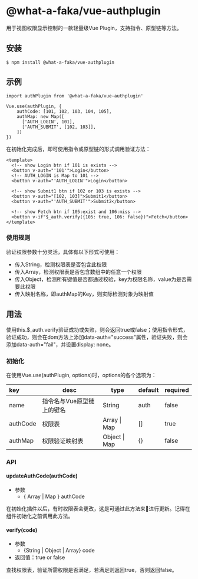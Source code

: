 # @what-a-faka/vue-authplugin
用于视图权限显示控制的一款轻量级Vue Plugin，支持指令、原型链等方法。

## 安装
```
$ npm install @what-a-faka/vue-authplugin
```

## 示例

```
import authPlugin from '@what-a-faka/vue-authplugin'

Vue.use(authPlugin, {
    authCode: [101, 102, 103, 104, 105],
    authMap: new Map([
      ['AUTH_LOGIN', 101],
      ['AUTH_SUBMIT', [102, 103]],
    ])
})
```

在初始化完成后，即可使用指令或原型链的形式调用验证方法：
```
<template>
  <!-- show Login btn if 101 is exists -->
  <button v-auth="'101'">Login</button>
  <!-- AUTH_LOGIN is Map to 101 -->
  <button v-auth="'AUTH_LOGIN'">Login</button>

  <!-- show Submit1 btn if 102 or 103 is exists -->
  <button v-auth="[102, 103]">Submit1</button>
  <button v-auth="'AUTH_SUBMIT'">Submit2</button>

  <!-- show Fetch btn if 105:exist and 106:miss -->
  <button v-if"$_auth.verify({105: true, 106: false})">Fetch</button>
</template>
```

### 使用规则
验证权限参数十分灵活，具体有以下形式可使用：
- 传入String，检测权限表是否包含此权限
- 传入Array，检测权限表是否包含数组中的任意一个权限
- 传入Object，检测所有键值是否都通过校验，key为权限名称，value为是否需要此权限
- 传入映射名称，即authMap的Key，则实际检测对象为映射值


## 用法
使用this.$_auth.verify验证成功或失败，则会返回true或false；使用指令形式，验证成功，则会在dom方法上添加data-auth="success"属性，验证失败，则会添加data-auth="fail"，并设置display: none。

### 初始化
在使用Vue.use(authPlugin, options)时，options的各个选项为：

| key      | desc                      | type          | default | required |
| :------- | ------------------------- | ------------- | ------- | -------- |
| name     | 指令名与Vue原型链上的键名 | String        | auth    | false    |
| authCode | 权限表                    | Array \| Map  | []      | true     |
| authMap  | 权限验证映射表            | Object \| Map | {}      | false    |

### API
#### updateAuthCode(authCode)
- 参数
  - { Array | Map } authCode

在初始化插件以后，有时权限表会更改，这是可通过此方法来进行更新。记得在组件初始化之前调用此方法。

#### verify(code)
- 参数
  - {String | Object | Array} code
- 返回值：true or false

查找权限表，验证所需权限是否满足，若满足则返回true，否则返回false。
